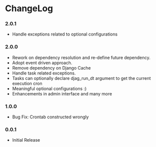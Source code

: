 # ChangeLog

### 2.0.1
- Handle exceptions related to optional configurations

### 2.0.0
- Rework on dependency resolution and re-define future dependency.
- Adopt event driven approach.
- Remove dependency on Django Cache
- Handle task related exceptions.
- Tasks can optionally declare djag_run_dt argument to get the current execution cron
- Meaningful optional configurations :)
- Enhancements in admin interface and many more

### 1.0.0
- Bug Fix: Crontab constructed wrongly

### 0.0.1
- Initial Release
